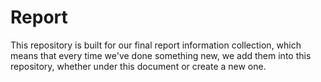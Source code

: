 # Report

This repository is built for our final report information collection, which means that every time we've done something new, we add them into this repository, whether under this document or create a new one.
